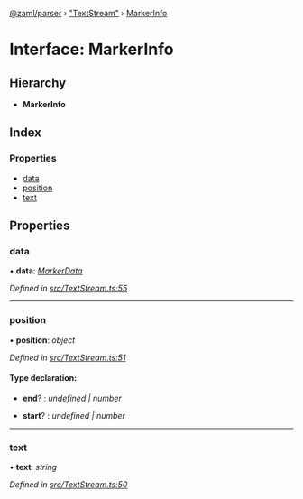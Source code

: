 [@zaml/parser](../README.md) › ["TextStream"](../modules/_textstream_.md) › [MarkerInfo](_textstream_.markerinfo.md)

# Interface: MarkerInfo

## Hierarchy

* **MarkerInfo**

## Index

### Properties

* [data](_textstream_.markerinfo.md#data)
* [position](_textstream_.markerinfo.md#position)
* [text](_textstream_.markerinfo.md#text)

## Properties

###  data

• **data**: *[MarkerData](../modules/_textstream_.md#markerdata)*

*Defined in [src/TextStream.ts:55](https://github.com/nexushubs/zaml-lang/blob/226a4c7/packages/zaml-parser/src/TextStream.ts#L55)*

___

###  position

• **position**: *object*

*Defined in [src/TextStream.ts:51](https://github.com/nexushubs/zaml-lang/blob/226a4c7/packages/zaml-parser/src/TextStream.ts#L51)*

#### Type declaration:

* **end**? : *undefined | number*

* **start**? : *undefined | number*

___

###  text

• **text**: *string*

*Defined in [src/TextStream.ts:50](https://github.com/nexushubs/zaml-lang/blob/226a4c7/packages/zaml-parser/src/TextStream.ts#L50)*
